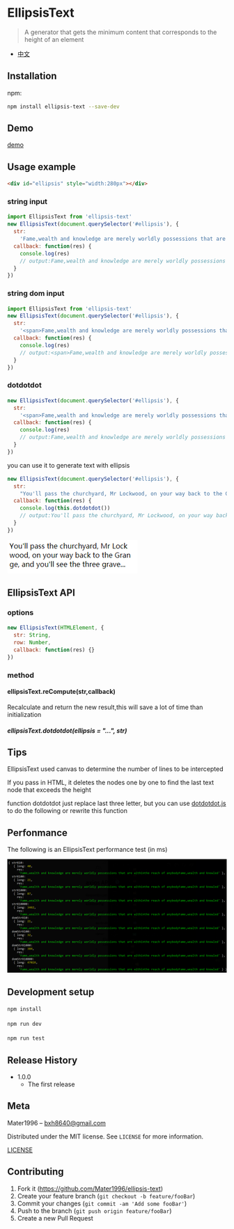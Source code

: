 # EllipsisText

> A generator that gets the minimum content that corresponds to the height of an element

- [中文](https://github.com/Mater1996/ellipsis-text/blob/master/docs/README_CN.md)

## Installation

npm:

```sh
npm install ellipsis-text --save-dev
```

## Demo

[demo](https://codepen.io/xbup/pen/eYYZeOd)

## Usage example

```html
<div id="ellipsis" style="width:280px"></div>
```

### string input

```js
import EllipsisText from 'ellipsis-text'
new EllipsisText(document.querySelector('#ellipsis'), {
  str:
    'Fame,wealth and knowledge are merely worldly possessions that are withinthe reach of anybodyFame,wealth and knowledge are merely worldly possessions that are withinthe reach of anybodyFame',
  callback: function(res) {
    console.log(res)
    // output:Fame,wealth and knowledge are merely worldly possessions that are withinthe reach of anybodyFame,wealth and knowled
  }
})
```
### string dom input

```js
import EllipsisText from 'ellipsis-text'
new EllipsisText(document.querySelector('#ellipsis'), {
  str:
    '<span>Fame,wealth and knowledge are merely worldly possessions that are withinthe reach of anybodyFame,wealth and knowledge are merely worldly possessions that are withinthe reach of anybodyFame</span>',
  callback: function(res) {
    console.log(res)
    // output:<span>Fame,wealth and knowledge are merely worldly possessions that are withinthe reach of anybodyFame,wealt</span>
  }
})
```

### dotdotdot

```js
new EllipsisText(document.querySelector('#ellipsis'), {
  str:
    '<span>Fame,wealth and knowledge are merely worldly possessions that are withinthe reach of anybodyFame,wealth and knowledge are merely worldly possessions that are withinthe reach of anybodyFame</span>',
  callback: function(res) {
    console.log(res)
    // output:Fame,wealth and knowledge are merely worldly possessions that are withinthe reach of anybodyFame,wealth and knowled
  }
})
```

you can use it to generate text with ellipsis

```js
new EllipsisText(document.querySelector('#ellipsis'), {
  str:
    "You'll pass the churchyard, Mr Lockwood, on your way back to the Grange, and you'll see the three graverestones close to the moor. Catherine's",
  callback: function(res) {
    console.log(this.dotdotdot())
    // output:You'll pass the churchyard, Mr Lockwood, on your way back to the Grange, and you'll see the three grave...
  }
})
```

![example](https://raw.githubusercontent.com/Mater1996/ellipsis-text/master/example.png)

## EllipsisText API

### options

```js
new EllipsisText(HTMLElement, {
  str: String,
  row: Number,
  callback: function(res) {}
})
```
### method

#### ellipsisText.reCompute(str,callback)

Recalculate and return the new result,this will save a lot of time than initialization

##### ellipsisText.dotdotdot(ellipsis = "...", str)

## Tips

EllipsisText used canvas to determine the number of lines to be intercepted

If you pass in HTML, it deletes the nodes one by one to find the last text node that exceeds the height

function dotdotdot just replace last three letter, but you can use [dotdotdot.js](http://dotdotdot.frebsite.nl/) to do the following or rewrite this function

## Perfonmance

The following is an EllipsisText performance test (in ms)

![](https://raw.githubusercontent.com/Mater1996/ellipsis-text/master/performance.jpg)

## Development setup

```sh
npm install

npm run dev

npm run test
```

## Release History

- 1.0.0
  - The first release

## Meta

Mater1996 – bxh8640@gmail.com

Distributed under the MIT license. See `LICENSE` for more information.

[LICENSE](https://github.com/Mater1996/ellipsis-text/blob/master/LICENSE)

## Contributing

1. Fork it (<https://github.com/Mater1996/ellipsis-text>)
2. Create your feature branch (`git checkout -b feature/fooBar`)
3. Commit your changes (`git commit -am 'Add some fooBar'`)
4. Push to the branch (`git push origin feature/fooBar`)
5. Create a new Pull Request
